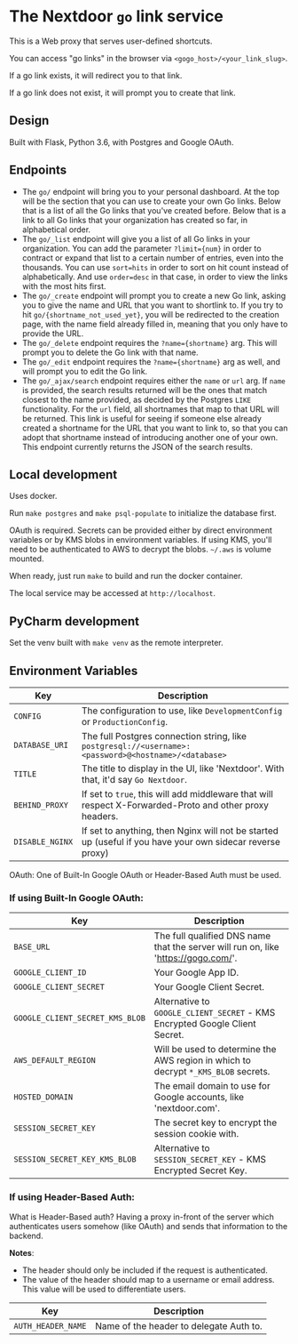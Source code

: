 # The Nextdoor `go` link service

This is a Web proxy that serves user-defined shortcuts.

You can access "go links" in the browser via `<gogo_host>/<your_link_slug>`.

If a go link exists, it will redirect you to that link.

If a go link does not exist, it will prompt you to create that link.

## Design

Built with Flask, Python 3.6, with Postgres and Google OAuth.

## Endpoints

- The `go/` endpoint will bring you to your personal dashboard. At the top will be the section that you can use to create your own Go links. Below that is a list of all the Go links that you've created before. Below that is a link to all Go links that your organization has created so far, in alphabetical order.
- The `go/_list` endpoint will give you a list of all Go links in your organization. You can add the parameter `?limit={num}` in order to contract or expand that list to a certain number of entries, even into the thousands. You can use `sort=hits` in order to sort on hit count instead of alphabetically. And use `order=desc` in that case, in order to view the links with the most hits first.
- The `go/_create` endpoint will prompt you to create a new Go link, asking you to give the name and URL that you want to shortlink to. If you try to hit `go/{shortname_not_used_yet}`, you will be redirected to the creation page, with the name field already filled in, meaning that you only have to provide the URL.
- The `go/_delete` endpoint requires the `?name={shortname}` arg. This will prompt you to delete the Go link with that name.
- The `go/_edit` endpoint requires the `?name={shortname}` arg as well, and will prompt you to edit the Go link.
- The `go/_ajax/search` endpoint requires either the `name` or `url` arg. If `name` is provided, the search results returned will be the ones that match closest to the name provided, as decided by the Postgres `LIKE` functionality. For the `url` field, all shortnames that map to that URL will be returned. This link is useful for seeing if someone else already created a shortname for the URL that you want to link to, so that you can adopt that shortname instead of introducing another one of your own. This endpoint currently returns the JSON of the search results.

## Local development

Uses docker.

Run `make postgres` and `make psql-populate` to initialize the database first.

OAuth is required. Secrets can be provided either by direct environment variables or by KMS blobs in environment variables. If using KMS, you'll need to be authenticated to AWS to decrypt the  blobs. `~/.aws` is volume mounted.

When ready, just run `make` to build and run the docker container.

The local service may be accessed at `http://localhost`.

## PyCharm development

Set the venv built with `make venv` as the remote interpreter.

## Environment Variables

| Key | Description |
|-----|-------------|
| `CONFIG` | The configuration to use, like `DevelopmentConfig` or `ProductionConfig`. |
| `DATABASE_URI` | The full Postgres connection string, like `postgresql://<username>:<password>@<hostname>/<database>` |
| `TITLE` | The title to display in the UI, like 'Nextdoor'. With that, it'd say `Go Nextdoor`. |
| `BEHIND_PROXY` | If set to `true`, this will add middleware that will respect X-Forwarded-Proto and other proxy headers. |
| `DISABLE_NGINX` | If set to anything, then Nginx will not be started up (useful if you have your own sidecar reverse proxy) |

OAuth: One of Built-In Google OAuth or Header-Based Auth must be used.

### If using Built-In Google OAuth:

| Key | Description |
|-----|-------------|
| `BASE_URL` | The full qualified DNS name that the server will run on, like 'https://gogo.com/'. |
| `GOOGLE_CLIENT_ID` | Your Google App ID. |
| `GOOGLE_CLIENT_SECRET` | Your Google Client Secret. |
| `GOOGLE_CLIENT_SECRET_KMS_BLOB` | Alternative to `GOOGLE_CLIENT_SECRET` - KMS Encrypted Google Client Secret. |
| `AWS_DEFAULT_REGION` | Will be used to determine the AWS region in which to decrypt `*_KMS_BLOB` secrets. |
| `HOSTED_DOMAIN` | The email domain to use for Google accounts, like 'nextdoor.com'. |
| `SESSION_SECRET_KEY` | The secret key to encrypt the session cookie with. |
| `SESSION_SECRET_KEY_KMS_BLOB` | Alternative to `SESSION_SECRET_KEY` - KMS Encrypted Secret Key. |

### If using Header-Based Auth:

What is Header-Based auth? Having a proxy in-front of the server which authenticates users somehow (like OAuth) and sends that information to the backend.

**Notes**: 

  * The header should only be included if the request is authenticated.
  * The value of the header should map to a username or email address. This value will be used to differentiate users.

| Key | Description |
|-----|-------------|
| `AUTH_HEADER_NAME` | Name of the header to delegate Auth to. |
